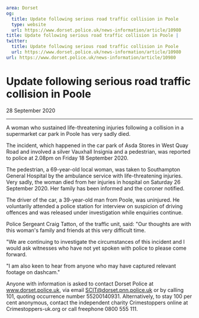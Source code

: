 ```yaml
area: Dorset
og:
  title: Update following serious road traffic collision in Poole
  type: website
  url: https://www.dorset.police.uk/news-information/article/10980
title: Update following serious road traffic collision in Poole |
twitter:
  title: Update following serious road traffic collision in Poole
  url: https://www.dorset.police.uk/news-information/article/10980
url: https://www.dorset.police.uk/news-information/article/10980
```

# Update following serious road traffic collision in Poole

28 September 2020

* * *

A woman who sustained life-threatening injuries following a collision in a supermarket car park in Poole has very sadly died.

The incident, which happened in the car park of Asda Stores in West Quay Road and involved a silver Vauxhall Insignia and a pedestrian, was reported to police at 2.08pm on Friday 18 September 2020.

The pedestrian, a 69-year-old local woman, was taken to Southampton General Hospital by the ambulance service with life-threatening injuries. Very sadly, the woman died from her injuries in hospital on Saturday 26 September 2020. Her family has been informed and the coroner notified.

The driver of the car, a 39-year-old man from Poole, was uninjured. He voluntarily attended a police station for interview on suspicion of driving offences and was released under investigation while enquiries continue.

Police Sergeant Craig Tatton, of the traffic unit, said: "Our thoughts are with this woman's family and friends at this very difficult time.

"We are continuing to investigate the circumstances of this incident and I would ask witnesses who have not yet spoken with police to please come forward.

"I am also keen to hear from anyone who may have captured relevant footage on dashcam."

Anyone with information is asked to contact Dorset Police at www.dorset.police.uk, via email SCIT@dorset.pnn.police.uk or by calling 101, quoting occurrence number 55200140931. Alternatively, to stay 100 per cent anonymous, contact the independent charity Crimestoppers online at Crimestoppers-uk.org or call freephone 0800 555 111.

